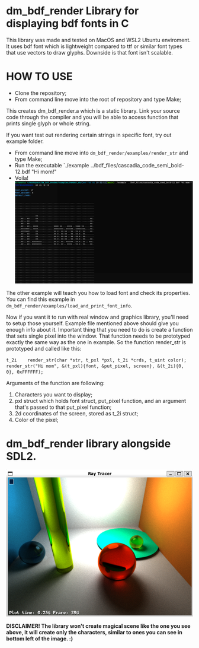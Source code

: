 # dm_bdf_render Library for displaying bdf fonts in C

This library was made and tested on MacOS and WSL2 Ubuntu enviroment.
It uses bdf font which is lightweight compared to ttf or similar font types that use vectors to draw glyphs. Downside is that font isn't scalable.

# HOW TO USE

  - Clone the repository;
  - From command line move into the root of repository and type Make;
 
This creates dm_bdf_render.a which is a static library. Link your source code through the compiler and you will be able to access function that prints single glyph or whole string. 

If you want test out rendering certain strings in specific font, try out example folder.

  - From command line move into `dm_bdf_render/examples/render_str` and type Make;
  - Run the executable `./example ../bdf_files/cascadia_code_semi_bold-12.bdf "Hi mom!"
  - Voila!
<img src="hi_mom.png"></img>

The other example will teach you how to load font and check its properties. You can find this example in `dm_bdf_render/examples/load_and_print_font_info`.

Now if you want it to run with real window and graphics library, you'll need to setup those yourself. Example file mentioned above should give you enough info about it. 
Important thing that you need to do is create a function that sets single pixel into the window. That function needs to be prototyped exactly the same way as the one in example. So the function render_str is prototyped and called like this:
```
t_2i    render_str(char *str, t_pxl *pxl, t_2i *crds, t_uint color);
render_str("Hi mom", &(t_pxl){font, &put_pixel, screen}, &(t_2i){0, 0}, 0xFFFFFF);
```
Arguments of the function are following:

1) Characters you want to display;
2) pxl struct which holds font struct, put_pixel function, and an argument that's passed to that put_pixel function;
3) 2d coordinates of the screen, stored as t_2i struct;
4) Color of the pixel;

# dm_bdf_render library alongside SDL2.

<img src="font_render_with_graphical_window.png"></img>

**__DISCLAIMER! The library won't create magical scene like the one you see above, it will create only the characters, similar to ones you can see in bottom left of the image. :)__**
